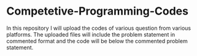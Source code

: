 # Competetive-Programming-Codes
In this repository I will upload the codes of various question from various platforms.
The uploaded files will include the problem statement in commented format and the code will be below the 
commented problem statement.
